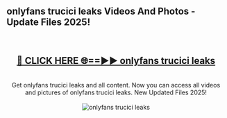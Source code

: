 <h2>onlyfans trucici leaks Videos And Photos - Update Files 2025!</h2>
<br>
<div align="center">
<h2><a href="https://linkcuts.com/hfmhzwbr" rel="nofollow">🔴 CLICK HERE 🌐==►► onlyfans trucici leaks</a></h2>
<br>
Get onlyfans trucici leaks and all content. Now you can access all videos and pictures of onlyfans trucici leaks. New Updated Files 2025!
<br>
<br>
<a href="https://linkcuts.com/hfmhzwbr" rel="nofollow" data-target="animated-image.originalLink"><img src="https://i.ibb.co.com/WyWwxjT/player-gif2.gif" alt="onlyfans trucici leaks" style="max-width: 100%; display: inline-block;" data-target="animated-image.originalImage"></a>
</div>
<br>